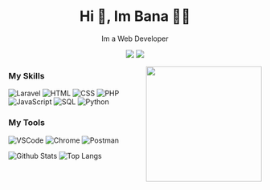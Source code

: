 <h1 align="center">Hi 👋, Im Bana 🧑‍💻</h1>
<p align="center">Im a Web Developer</p>

<p align="center">
<a href="https://instagram.com/banakhoesnan"><img src="https://img.shields.io/badge/Instagram-E4405F?style=for-the-badge&logo=instagram&logoColor=white" /></a>
<a href="https://twitter.com/banakhoesnan"><img src="https://img.shields.io/badge/twitter-1DA1F2?style=for-the-badge&logo=twitter&logoColor=white" /></a>
</p>

<img align='right' src="https://media.giphy.com/media/M9gbBd9nbDrOTu1Mqx/giphy.gif" width="230">

### My Skills

![Laravel](https://img.shields.io/badge/-Laravel-000?&logo=Laravel) ![HTML](https://img.shields.io/badge/-HTML-000?&logo=html5) ![CSS](https://img.shields.io/badge/-CSS-000?&logo=css3&logoColor=007ACC) ![PHP](https://img.shields.io/badge/-PHP-000?&logo=PHP&logoColor=4479A1) ![JavaScript](https://img.shields.io/badge/-JavaScript-000?&logo=JavaScript&logoColor=ddc508) ![SQL](https://img.shields.io/badge/-SQL-000?&logo=MySQL&logoColor=4479A1) ![Python](https://img.shields.io/badge/-PYTHON-000?&logo=Python&logoColor=eaeaea)

### My Tools
![VSCode](https://img.shields.io/badge/-VSCode-000?&logo=visualstudiocode&logoColor=blue) ![Chrome](https://img.shields.io/badge/-Chrome-000?&logo=GoogleChrome&logoColor=red) ![Postman](https://img.shields.io/badge/-Postman-000?&logo=Postman&logoColor=orange) 

![Github Stats](https://github-readme-stats.vercel.app/api?username=banakhusnan&layout=compact&theme=onedark)
![Top Langs](https://github-readme-stats.vercel.app/api/top-langs?username=banakhusnan&layout=compact&theme=onedark)
